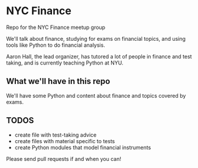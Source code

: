 # NYC Finance

Repo for the NYC Finance meetup group

We'll talk about finance, studying for exams on financial topics, and using tools like Python to do financial analysis.

Aaron Hall, the lead organizer, 
has tutored a lot of people in finance and test taking, 
and is currently teaching Python at NYU.

## What we'll have in this repo

We'll have some Python and content about finance and topics covered by exams.

## TODOS

- create file with test-taking advice
- create files with material specific to tests
- create Python modules that model financial instruments

Please send pull requests if and when you can!
